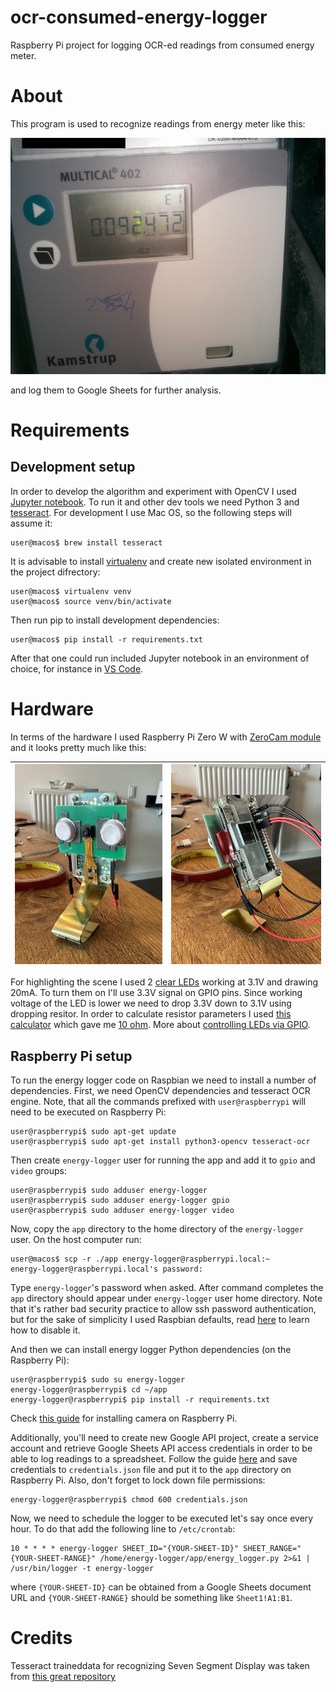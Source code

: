 # ocr-consumed-energy-logger
Raspberry Pi project for logging OCR-ed readings from consumed energy meter.

# About
This program is used to recognize readings from energy meter like this:

![Meter](./img/readings-1.jpg)

and log them to Google Sheets for further analysis.

# Requirements

## Development setup

In order to develop the algorithm and experiment with OpenCV I used [Jupyter notebook](./ocr-notebook.ipynb).
To run it and other dev tools we need Python 3 and [tesseract](https://tesseract-ocr.github.io). For development I use Mac OS, so the following steps will assume it:

```console
user@macos$ brew install tesseract
```

It is advisable to install [virtualenv](https://virtualenv.pypa.io) and create new isolated environment in the project difrectory:

```console
user@macos$ virtualenv venv
user@macos$ source venv/bin/activate
```

Then run pip to install development dependencies:

```console
user@macos$ pip install -r requirements.txt
```

After that one could run included Jupyter notebook in an environment of choice, for instance in [VS Code](https://code.visualstudio.com/docs/datascience/jupyter-notebooks).

# Hardware

In terms of the hardware I used Raspberry Pi Zero W with [ZeroCam module](https://www.kiwi-electronics.com/en/camera-module-for-raspberry-pi-zero-3882) and it looks pretty much like this:

| ![RPi front](./img/rpi-1.jpg) | ![RPi back](./img/rpi-2.jpg) |
| --- | --- |

For highlighting the scene I used 2 [clear LEDs](https://www.kiwi-electronics.com/en/3mm-led-clear-white-10-pack-3099) working at 3.1V and drawing 20mA. To turn them on I'll use 3.3V signal on GPIO pins. Since working voltage of the LED is lower we need to drop 3.3V down to 3.1V using dropping resitor. In order to calculate resistor parameters I used [this calculator](https://www.pcboard.ca/led-dropping-resistor-calculator) which gave me [10 ohm](https://www.kiwi-electronics.com/en/electronics-parts-components-113/passive-components-211/resistor-10-ohm-1-4-watt-5-10-pack-643). More about [controlling LEDs via GPIO](https://www.freecodecamp.org/news/hello-gpio-blinking-led-using-raspberry-pi-zero-wh-65af81718c14/).

## Raspberry Pi setup

To run the energy logger code on Raspbian we need to install a number of dependencies. First, we need OpenCV dependencies and tesseract OCR engine. Note, that all the commands prefixed with `user@raspberrypi` will need to be executed on Raspberry Pi:

```console
user@raspberrypi$ sudo apt-get update 
user@raspberrypi$ sudo apt-get install python3-opencv tesseract-ocr
```

Then create `energy-logger` user for running the app and add it to `gpio` and `video` groups:

```console
user@raspberrypi$ sudo adduser energy-logger
user@raspberrypi$ sudo adduser energy-logger gpio
user@raspberrypi$ sudo adduser energy-logger video
```

Now, copy the `app` directory to the home directory of the `energy-logger` user. On the host computer run:

```console
user@macos$ scp -r ./app energy-logger@raspberrypi.local:~
energy-logger@raspberrypi.local's password:
```

Type `energy-logger`'s password when asked. After command completes the `app` directory should appear under `energy-logger` user home directory. Note that it's rather bad security practice to allow ssh password authentication, but for the sake of simplicity I used Raspbian defaults, read [here](https://www.cyberciti.biz/faq/how-to-disable-ssh-password-login-on-linux/) to learn how to disable it.

And then we can install energy logger Python dependencies (on the Raspberry Pi):

```console
user@raspberrypi$ sudo su energy-logger
energy-logger@raspberrypi$ cd ~/app
energy-logger@raspberrypi$ pip install -r requirements.txt
```

Check [this guide](https://projects.raspberrypi.org/en/projects/getting-started-with-picamera) for installing camera on Raspberry Pi.

Additionally, you'll need to create new Google API project, create a service account and retrieve Google Sheets API access credentials in order to be able to log readings to a spreadsheet. Follow the guide [here](https://robocorp.com/docs/development-guide/google-sheets/interacting-with-google-sheets) and save credentials to `credentials.json` file and put it to the `app` directory on Raspberry Pi. Also, don't forget to lock down file permissions:

```console
energy-logger@raspberrypi$ chmod 600 credentials.json
```

Now, we need to schedule the logger to be executed let's say once every hour. To do that add the following line to `/etc/crontab`:

```
10 * * * * energy-logger SHEET_ID="{YOUR-SHEET-ID}" SHEET_RANGE="{YOUR-SHEET-RANGE}" /home/energy-logger/app/energy_logger.py 2>&1 | /usr/bin/logger -t energy-logger
```

where `{YOUR-SHEET-ID}` can be obtained from a Google Sheets document URL and `{YOUR-SHEET-RANGE}` should be something like `Sheet1!A1:B1`.

# Credits
Tesseract traineddata for recognizing Seven Segment Display was taken from [this great repository](https://github.com/Shreeshrii/tessdata_ssd)
